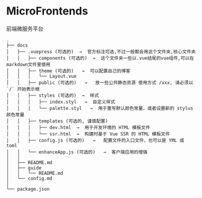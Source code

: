 <!--
 * @Author: your name
 * @Date: 2020-04-09 16:44:34
 * @LastEditTime: 2020-04-09 16:53:42
 * @LastEditors: Please set LastEditors
 * @Description: In User Settings Edit
 * @FilePath: \MicroFrontends\README.md
 -->
# MicroFrontends
前端微服务平台
```
.
├── docs
│   ├── .vuepress (可选的)  →  官方标注可选,不过一般都会用这个文件夹,核心文件夹
│   │   ├── components (可选的)  →  这个文件夹一些以.vue结尾的vue组件,可以在markdown文件里使用
│   │   ├── theme (可选的)   →  可以配置自己的博客
│   │   │   └── Layout.vue
│   │   ├── public (可选的)   →   放一些公共静态资源 使用方式 /xxx, 请必须以 `/` 开始表示根
│   │   ├── styles (可选的)  →  样式
│   │   │   ├── index.styl   →  自定义样式
│   │   │   └── palette.styl   →  用于重写默认颜色常量，或者设置新的 stylus 颜色常量
│   │   ├── templates (可选的, 谨慎配置)
│   │   │   ├── dev.html  →  用于开发环境的 HTML 模板文件
│   │   │   └── ssr.html  →  构建时基于 Vue SSR 的 HTML 模板文件
│   │   ├── config.js (可选的)   →   配置文件的入口文件，也可以是 YML 或 toml
│   │   └── enhanceApp.js (可选的)   →  客户端应用的增强
│   │ 
│   ├── README.md
│   ├── guide
│   │   └── README.md
│   └── config.md
│ 
└── package.json


```
